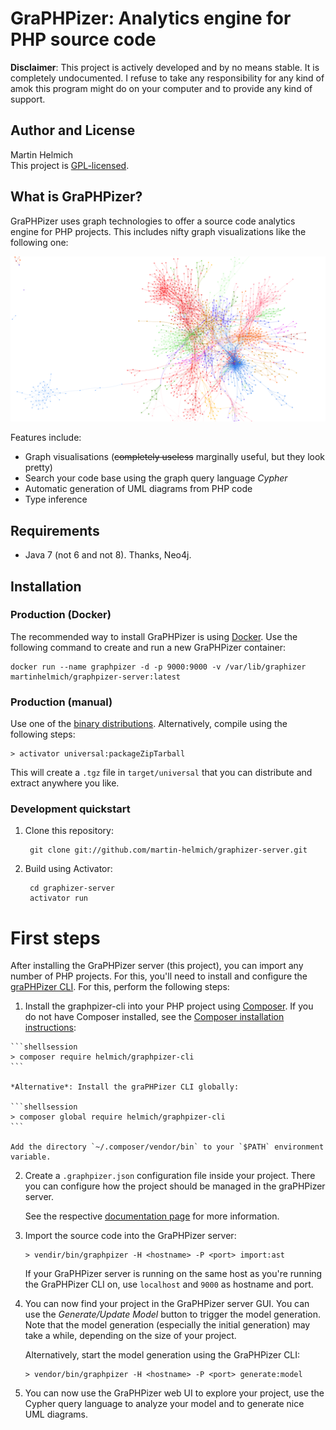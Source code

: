 GraPHPizer: Analytics engine for PHP source code
================================================

**Disclaimer**: This project is actively developed and by no means stable. It is completely undocumented. I refuse to
take any responsibility for any kind of amok this program might do on your computer and to provide any kind of support.

## Author and License

Martin Helmich  
This project is [GPL-licensed](LICENSE).

What is GraPHPizer?
-------------------

GraPHPizer uses graph technologies to offer a source code analytics engine for PHP projects. This includes nifty
graph visualizations like the following one:

![Example of GraPHPizer graph visualization](documentation/graphpizer-demo.png)

Features include:

- Graph visualisations (~~completely useless~~ marginally useful, but they look pretty)
- Search your code base using the graph query language *Cypher*
- Automatic generation of UML diagrams from PHP code
- Type inference

Requirements
------------

- Java 7 (not 6 and not 8). Thanks, Neo4j.

Installation
------------

### Production (Docker)

The recommended way to install GraPHPizer is using [Docker](https://www.docker.com). Use the following command to
create and run a new GraPHPizer container:

    docker run --name graphpizer -d -p 9000:9000 -v /var/lib/graphizer martinhelmich/graphpizer-server:latest

### Production (manual)

Use one of the [binary distributions](https://github.com/martin-helmich/graphpizer-server/releases). Alternatively,
compile using the following steps:

    > activator universal:packageZipTarball

This will create a `.tgz` file in `target/universal` that you can distribute and extract anywhere you like.

### Development quickstart

1. Clone this repository:

        git clone git://github.com/martin-helmich/graphizer-server.git

2. Build using Activator:

        cd graphizer-server
        activator run

# First steps

After installing the GraPHPizer server (this project), you can import any number of PHP projects. For this, you'll need to install and configure the [graPHPizer CLI](https://github.com/martin-helmich/graphpizer-cli). For this, perform the following steps:

1.   Install the graphpizer-cli into your PHP project using [Composer](http://getcomposer.org). If you do not have Composer installed, see the [Composer installation instructions](https://getcomposer.org/doc/00-intro.md#installation-linux-unix-osx):

    ```shellsession
    > composer require helmich/graphpizer-cli
    ```

    *Alternative*: Install the graPHPizer CLI globally:

    ```shellsession
    > composer global require helmich/graphpizer-cli
    ```

    Add the directory `~/.composer/vendor/bin` to your `$PATH` environment variable.

2.  Create a `.graphpizer.json` configuration file inside your project. There you can configure how the project should be managed in the graPHPizer server.

    See the respective [documentation page](https://github.com/martin-helmich/graphpizer-server/wiki/Source-import-configuration) for more information.

3.  Import the source code into the GraPHPizer server:

    ```shellsession
    > vendir/bin/graphpizer -H <hostname> -P <port> import:ast
    ```

    If your GraPHPizer server is running on the same host as you're running the GraPHPizer CLI on, use `localhost` and `9000` as hostname and port.

4.  You can now find your project in the GraPHPizer server GUI. You can use the *Generate/Update Model* button to trigger the model generation. Note that the model generation (especially the initial generation) may take a while, depending on the size of your project.

    Alternatively, start the model generation using the GraPHPizer CLI:

    ```shellsession
    > vendor/bin/graphpizer -H <hostname> -P <port> generate:model
    ```

5.  You can now use the GraPHPizer web UI to explore your project, use the Cypher query language to analyze your model and to generate nice UML diagrams.
